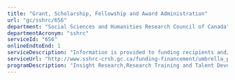 ```yaml
---
title: "Grant, Scholarship, Fellowship and Award Administration"
url: "gc/sshrc/656"
department: "Social Sciences and Humanities Research Council of Canada"
departmentAcronym: "sshrc"
serviceId: "656"
onlineEndtoEnd: 1
serviceDescription: "Information is provided to funding recipients and/or administering institutions regarding financial payments and transfers, notification of changes to funding status, information on financial monitoring, and other post-award administration activities. Information is also provided to administering institutions regarding decisions on the status of surplus funding. Responses are provided to inquiries from funding recipients for information, guidance and advice related to grants, scholarship and fellowship administration, including information on financial reporting requirements, changes to the funding status of recipients and requirements related to financial monitoring activities. Financial information from successful applicants is received, either directly from the successful applicants or from SSHRC's research funding programs. Responses to requests for changes to the status of funding (i.e. requests for extensions, early terminations or leave of/from funding tenure) are also provided, and related processes are undertaken to respond to these requests, as needed. Responses are provided to enquiries from funding recipients regarding regulations on the use of grant funds, including information, guidance and advice related to the appropriate use of funds."
serviceUrl: "http://www.sshrc-crsh.gc.ca/funding-financement/umbrella_programs-programme_cadre/talent-eng.aspx"
programDescription: "Insight Research,Research Training and Talent Development,Research Partnerships,New Frontiers in Research Fund,Research Support Fund"
---
```

